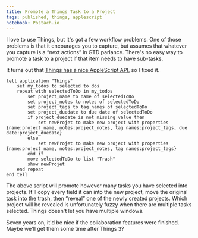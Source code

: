 ```yaml
---
title: Promote a Things Task to a Project
tags: published, things, applescript
notebook: Postach.io
---
```


I love to use Things, but it's got a few workflow problems. One of those problems is that it encourages you to capture, but assumes that whatever you capture is a “next actions” in GTD parlance. There's no easy way to promote a task to a project if that item needs to have sub-tasks.

It turns out that [Things has a nice AppleScript API](http://downloads.culturedcode.com/things/download/ThingsAppleScriptGuide.pdf), so I fixed it.
     
```AppleScript
tell application "Things"
    set my_todos to selected to dos
    repeat with selectedToDo in my_todos
        set project_name to name of selectedToDo
        set project_notes to notes of selectedToDo
        set project_tags to tag names of selectedToDo
        set project_duedate to due date of selectedToDo
        if project_duedate is not missing value then
            set newProjet to make new project with properties {name:project_name, notes:project_notes, tag names:project_tags, due date:project_duedate}
        else
            set newProjet to make new project with properties {name:project_name, notes:project_notes, tag names:project_tags}
        end if
        move selectedToDo to list "Trash"
        show newProjet
    end repeat
end tell
```

The above script will promote however many tasks you have selected into projects. It'll copy every field it can into the new project, move the original task into the trash, then “reveal” one of the newly created projects. Which project will be revealed is unfortunately fuzzy when there are multiple tasks selected. Things doesn't let you have multiple windows.

Seven years on, it'd be nice if the collaboration features were finished. Maybe we'll get them some time after Things 3?
